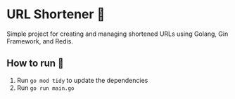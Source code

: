 # URL Shortener 📝
Simple project for creating and managing shortened URLs using Golang, Gin Framework, and Redis.

## How to run 🚀
1. Run `go mod tidy` to update the dependencies
2. Run `go run main.go`
